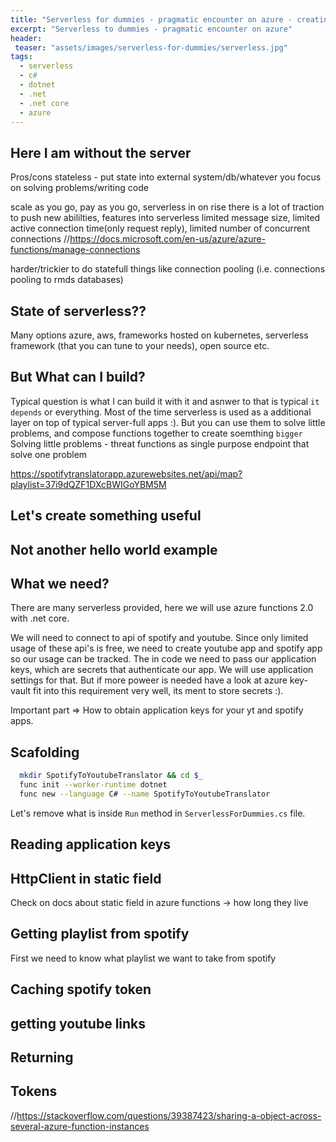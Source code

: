 ```yaml
---
title: "Serverless for dummies - pragmatic encounter on azure - creating/solving real world problem"
excerpt: "Serverless to dummies - pragmatic encounter on azure"
header:
 teaser: "assets/images/serverless-for-dummies/serverless.jpg"
tags: 
  - serverless
  - c#
  - dotnet
  - .net
  - .net core
  - azure
--- 
```


## Here I am without the server

Pros/cons
stateless - put state into external system/db/whatever
you focus on solving problems/writing code

 scale as you go, pay as you go, serverless in on rise there is a lot of traction to push new abililties, features into serverless
limited message size, limited active connection time(only request reply), limited number of concurrent connections
//https://docs.microsoft.com/en-us/azure/azure-functions/manage-connections

harder/trickier to do statefull things like connection pooling (i.e. connections pooling to rmds databases)

## State of serverless??
Many options
azure, aws, frameworks hosted on kubernetes, serverless framework (that you can tune to your needs), open source etc.

## But What can I build?
Typical question is what I can build it with it and asnwer to that is typical `it depends` or everything.
Most of the time serverless is used as a additional layer on top of typical server-full apps :). But you can use them to solve little problems, and compose functions together to create soemthing `bigger`
Solving little problems - threat functions as single purpose endpoint that solve one problem

https://spotifytranslatorapp.azurewebsites.net/api/map?playlist=37i9dQZF1DXcBWIGoYBM5M

## Let's create something useful
## Not another hello world example

## What we need?
There are many serverless provided, here we will use azure  functions 2.0 with .net core.


We will need to connect to api of spotify and youtube. Since only limited usage of these api's is free, we need to create youtube app and spotify app so our usage can be tracked. The in code we need to pass our  application keys, which are secrets that authenticate our app.
We will use application settings for that. But if more poweer is needed have a look at azure key-vault fit into this requirement very well, its ment to store secrets :).

Important part => How to obtain application keys for your yt and spotify apps.


## Scafolding
```bash
  mkdir SpotifyToYoutubeTranslator && cd $_
  func init --worker-runtime dotnet
  func new --language C# --name SpotifyToYoutubeTranslator
```

<!-- gif here -->

Let's remove what is inside `Run` method in `ServerlessForDummies.cs` file.

## Reading application keys

## HttpClient in static field
Check on docs about static field in azure functions -> how long they live

## Getting playlist from spotify
First we need to know what playlist we want to take from spotify

## Caching spotify token

## getting youtube links

## Returning

## Tokens

//https://stackoverflow.com/questions/39387423/sharing-a-object-across-several-azure-function-instances